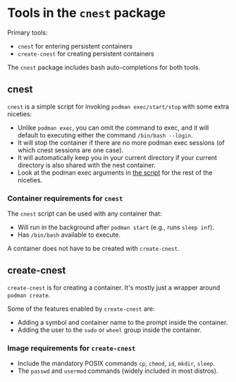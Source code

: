 Tools in the `cnest` package
============================

Primary tools:

* `cnest` for entering persistent containers
* `create-cnest` for creating persistent containers

The `cnest` package includes bash auto-completions for both tools.

cnest
-----

`cnest` is a simple script for invoking
`podman exec/start/stop` with some extra niceties:

* Unlike `podman exec`, you can omit the command to exec, and it will default to
  executing either the command `/bin/bash --login`.
* It will stop the container if there are no more podman exec sessions (of which
  cnest sessions are one case).
* It will automatically keep you in your current directory if
  your current directory is also shared with the nest container.
* Look at the podman exec arguments in
  [the script](https://github.com/castedo/cnest/blob/main/bin/cnest)
  for the rest of the niceties.


### Container requirements for `cnest`

The `cnest` script can be used with any container that:

* Will run in the background after `podman start` (e.g., runs `sleep inf`).
* Has `/bin/bash` available to execute.

A container does not have to be created with `create-cnest`.


create-cnest
------------

`create-cnest` is for creating a container. It's mostly just a wrapper around
`podman create`.

Some of the features enabled by `create-cnest` are:

* Adding a symbol and container name to the prompt inside the container.
* Adding the user to the `sudo` or `wheel` group inside the container.


### Image requirements for `create-cnest`

* Include the mandatory POSIX commands `cp`, `chmod`, `id`, `mkdir`, `sleep`.
* The `passwd` and `usermod` commands (widely included in most distros).

